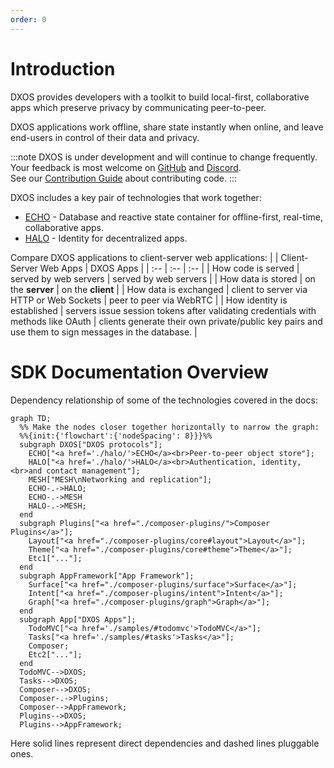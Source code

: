 ```yaml
---
order: 0
---
```


# Introduction

DXOS provides developers with a toolkit to build local-first, collaborative apps which preserve privacy by communicating peer-to-peer.

DXOS applications work offline, share state instantly when online, and leave end-users in control of their data and privacy.

:::note
DXOS is under development and will continue to change frequently.<br/>Your feedback is most welcome on [GitHub](https://github.com/dxos/dxos/issues) and [Discord](https://discord.gg/eXVfryv3sW). <br/>See our [Contribution Guide](https://github.com/dxos/dxos/blob/main/CONTRIBUTING.md) about contributing code.
:::

DXOS includes a key pair of technologies that work together:

* [ECHO](echo/) - Database and reactive state container for offline-first, real-time, collaborative apps.
* [HALO](halo/) - Identity for decentralized apps.

Compare DXOS applications to client-server web applications:
| | Client-Server Web Apps | DXOS Apps |
| :-- | :-- | :-- |
| How code is served | served by web servers | served by web servers |
| How data is stored | on the **server** | on the **client** |
| How data is exchanged | client to server via HTTP or Web Sockets | peer to peer via WebRTC |
| How identity is established | servers issue session tokens after validating credentials with methods like OAuth | clients generate their own private/public key pairs and use them to sign messages in the database. |

# SDK Documentation Overview

Dependency relationship of some of the technologies covered in the docs:

```mermaid
graph TD;
  %% Make the nodes closer together horizontally to narrow the graph:
  %%{init:{'flowchart':{'nodeSpacing': 8}}}%%
  subgraph DXOS["DXOS protocols"];
    ECHO["<a href='./halo/'>ECHO</a><br>Peer-to-peer object store"];
    HALO["<a href='./halo/'>HALO</a><br>Authentication, identity,<br>and contact management"];
    MESH["MESH\nNetworking and replication"];
    ECHO-.->HALO;
    ECHO-.->MESH
    HALO-.->MESH;
  end
  subgraph Plugins["<a href="./composer-plugins/">Composer Plugins</a>"];
    Layout["<a href="./composer-plugins/core#layout">Layout</a>"];
    Theme["<a href="./composer-plugins/core#theme">Theme</a>"];
    Etc1["..."];
  end
  subgraph AppFramework["App Framework"];
    Surface["<a href="./composer-plugins/surface">Surface</a>"];
    Intent["<a href="./composer-plugins/intent">Intent</a>"];
    Graph["<a href="./composer-plugins/graph">Graph</a>"];
  end
  subgraph App["DXOS Apps"];
    TodoMVC["<a href='./samples/#todomvc'>TodoMVC</a>"];
    Tasks["<a href='./samples/#tasks'>Tasks</a>"];
    Composer;
    Etc2["..."];
  end
  TodoMVC-->DXOS;
  Tasks-->DXOS;
  Composer-->DXOS;
  Composer-.->Plugins;
  Composer-->AppFramework;
  Plugins-->DXOS;
  Plugins-->AppFramework;
```

Here solid lines represent direct dependencies and dashed lines pluggable ones.
